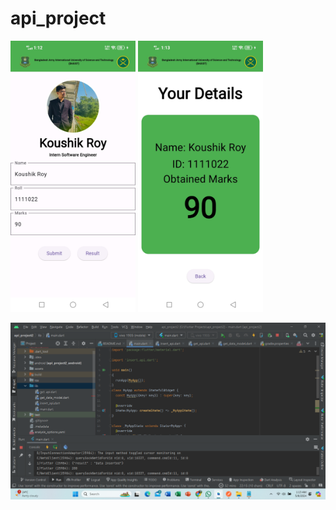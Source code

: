 # api_project

<div>
    <img src="images/1.jpg" alt="First Page" width="200"/>
    <img src="images/2.jpg" alt="Second Page" width="200"/>
</div>

![GitHub Logo](images/3.1.png)

